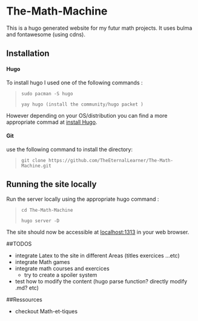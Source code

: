# The-Math-Machine

This is a hugo generated website for my futur math projects. It uses bulma and fontawesome (using cdns).

## Installation

#### Hugo

To install hugo I used one of the following commands :
> `sudo pacman -S hugo`
>
> `yay hugo (install the community/hugo packet )`

However depending on your OS/distribution you can find a more appropriate commad at [install Hugo][1].

#### Git

use the following command to install the directory:
> `git clone https://github.com/TheEternalLearner/The-Math-Machine.git`

## Running the site locally

Run the server locally using the appropriate hugo command :
> `cd The-Math-Machine`
>
> `hugo server -D`

The site should now be accessible at [localhost:1313][2] in your web browser.

<!-- LINKS -->
[1]: <https://gohugo.io/getting-started/installing/>
[2]: <http://localhost:1313/>

##TODOS

- integrate Latex to the site in different Areas (titles exercices ...etc)
- integrate Math games
- integrate math courses and exercices
    - try to create a spoiler system
- test how to modify the content (hugo parse function? directly modify .md? etc)


##Ressources

- checkout Math-et-tiques
